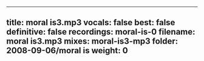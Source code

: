 
---
title: moral is3.mp3
vocals: false
best: false
definitive: false
recordings: moral-is-0
filename: moral is3.mp3
mixes: moral-is3-mp3
folder: 2008-09-06/moral is
weight: 0
---
